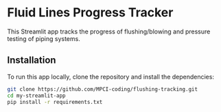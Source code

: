 # Fluid Lines Progress Tracker

This Streamlit app tracks the progress of flushing/blowing and pressure testing of piping systems.

## Installation

To run this app locally, clone the repository and install the dependencies:

```bash
git clone https://github.com/MPCI-coding/flushing-tracking.git
cd my-streamlit-app
pip install -r requirements.txt
